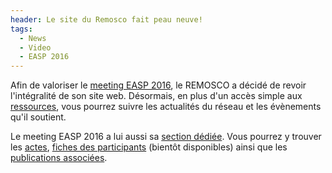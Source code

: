 ```yaml
---
header: Le site du Remosco fait peau neuve!
tags:
  - News
  - Video
  - EASP 2016
---
```

Afin de valoriser le [meeting EASP 2016](http://github.com), le REMOSCO a décidé de revoir l'intégralité de son site web. Désormais, en plus d'un accès simple aux [ressources](http://github.com), vous pourrez suivre les actualités du réseau et les évènements qu'il soutient.

Le meeting EASP 2016 a lui aussi sa [section dédiée](http://github.com). Vous pourrez y trouver les [actes](http://github.com), [fiches des participants](http://github.com) (bientôt disponibles) ainsi que les [publications associées](http://github.com).
